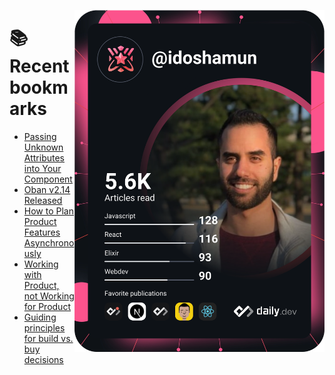 <a href="https://app.daily.dev/idoshamun"><img src="https://raw.githubusercontent.com/idoshamun/idoshamun/devcard/devcard.svg" align='right' width="400" alt="Ido Shamun's Dev Card"/></a>

# 📚 Recent bookmarks
<!-- BOOKMARKS:START -->
- [Passing Unknown Attributes into Your Component](https://app.daily.dev/posts/y5hRBZ5Mj?utm_source=rss&utm_medium=bookmarks&utm_campaign=28849d86070e4c099c877ab6837c61f0)
- [Oban v2.14 Released](https://app.daily.dev/posts/0bXvmycZG?utm_source=rss&utm_medium=bookmarks&utm_campaign=28849d86070e4c099c877ab6837c61f0)
- [How to Plan Product Features Asynchronously](https://app.daily.dev/posts/Rl9egBVas?utm_source=rss&utm_medium=bookmarks&utm_campaign=28849d86070e4c099c877ab6837c61f0)
- [Working with Product, not Working for Product](https://app.daily.dev/posts/DySkrdkvF?utm_source=rss&utm_medium=bookmarks&utm_campaign=28849d86070e4c099c877ab6837c61f0)
- [Guiding principles for build vs. buy decisions](https://app.daily.dev/posts/3s9B2Hc33?utm_source=rss&utm_medium=bookmarks&utm_campaign=28849d86070e4c099c877ab6837c61f0)
<!-- BOOKMARKS:END -->
